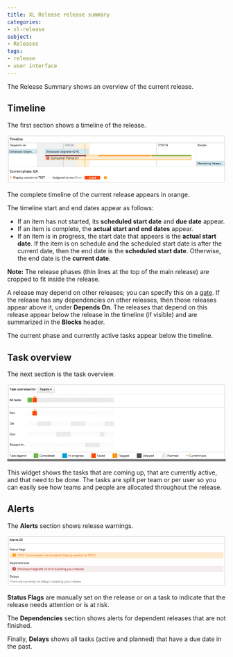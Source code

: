 ```yaml
---
title: XL Release release summary
categories:
- xl-release
subject:
- Releases
tags:
- release
- user interface
---
```


The Release Summary shows an overview of the current release.

## Timeline

The first section shows a timeline of the release. 

![Release Summary Timeline](../images/summary-timeline.png)

The complete timeline of the current release appears in orange.

The timeline start and end dates appear as follows:

* If an item has not started, its **scheduled start date** and **due date** appear.
* If an item is complete, the **actual start and end dates** appear.
* If an item is in progress, the start date that appears is the **actual start date**. If the item is on schedule and the scheduled start date is after the current date, then the end date is the **scheduled start date**. Otherwise, the end date is the **current date**.

**Note:** The release phases (thin lines at the top of the main release) are cropped to fit inside the release.

A release may depend on other releases; you can specify this on a [gate](/xl-release/how-to/create-a-gate-task.html). If the release has any dependencies on other releases, then those releases appear above it, under **Depends On**. The releases that depend on this release appear below the release in the timeline (if visible) and are summarized in the **Blocks** header.

The current phase and currently active tasks appear below the timeline.

## Task overview

The next section is the task overview.

![Release Summary Task overview](../images/summary-tasks.png)

This widget shows the tasks that are coming up, that are currently active, and that need to be done. The tasks are split per team or per user so you can easily see how teams and people are allocated throughout the release.

## Alerts

The **Alerts** section shows release warnings.

![Release Summary Task overview](../images/summary-alerts.png)

**Status Flags** are manually set on the release or on a task to indicate that the release needs attention or is at risk.

The **Dependencies** section shows alerts for dependent releases that are not finished.

Finally, **Delays** shows all tasks (active and planned) that have a due date in the past.
